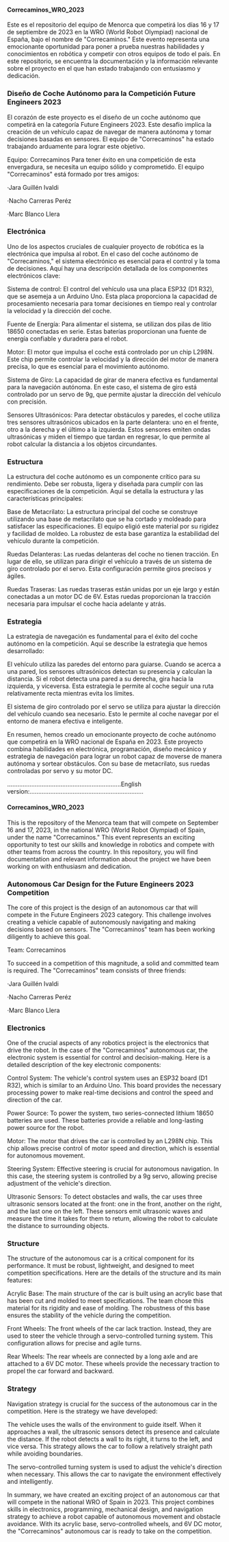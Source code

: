 #### Correcaminos_WRO_2023
Este es el repositorio del equipo de Menorca que competirá los días 16 y 17 de septiembre de 2023 en la WRO (World Robot Olympiad) nacional de España, bajo el nombre de "Correcaminos." Este evento representa una emocionante oportunidad para poner a prueba nuestras habilidades y conocimientos en robótica y competir con otros equipos de todo el país. En este repositorio, se encuentra la documentación y la información relevante sobre el proyecto en el que han estado trabajando con entusiasmo y dedicación.

### Diseño de Coche Autónomo para la Competición Future Engineers 2023
El corazón de este proyecto es el diseño de un coche autónomo que competirá en la categoría Future Engineers 2023. Este desafío implica la creación de un vehículo capaz de navegar de manera autónoma y tomar decisiones basadas en sensores. El equipo de "Correcaminos" ha estado trabajando arduamente para lograr este objetivo.

Equipo: Correcaminos
Para tener éxito en una competición de esta envergadura, se necesita un equipo sólido y comprometido. El equipo "Correcaminos" está formado por tres amigos:

·Jara Guillén Ivaldi

·Nacho Carreras Peréz

·Marc Blanco Llera



### Electrónica
Uno de los aspectos cruciales de cualquier proyecto de robótica es la electrónica que impulsa al robot. En el caso del coche autónomo de "Correcaminos," el sistema electrónico es esencial para el control y la toma de decisiones. Aquí hay una descripción detallada de los componentes electrónicos clave:

Sistema de control: El control del vehículo usa una placa ESP32 (D1 R32), que se asemeja a un Arduino Uno. Esta placa proporciona la capacidad de procesamiento necesaria para tomar decisiones en tiempo real y controlar la velocidad y la dirección del coche.

Fuente de Energía: Para alimentar el sistema, se utilizan dos pilas de litio 18650 conectadas en serie. Estas baterías proporcionan una fuente de energía confiable y duradera para el robot.

Motor: El motor que impulsa el coche está controlado por un chip L298N. Este chip permite controlar la velocidad y la dirección del motor de manera precisa, lo que es esencial para el movimiento autónomo.

Sistema de Giro: La capacidad de girar de manera efectiva es fundamental para la navegación autónoma. En este caso, el sistema de giro está controlado por un servo de 9g, que permite ajustar la dirección del vehículo con precisión.

Sensores Ultrasónicos: Para detectar obstáculos y paredes, el coche utiliza tres sensores ultrasónicos ubicados en la parte delantera: uno en el frente, otro a la derecha y el último a la izquierda. Estos sensores emiten ondas ultrasónicas y miden el tiempo que tardan en regresar, lo que permite al robot calcular la distancia a los objetos circundantes.

### Estructura
La estructura del coche autónomo es un componente crítico para su rendimiento. Debe ser robusta, ligera y diseñada para cumplir con las especificaciones de la competición. Aquí se detalla la estructura y las características principales:

Base de Metacrilato: La estructura principal del coche se construye utilizando una base de metacrilato que se ha cortado y moldeado para satisfacer las especificaciones. El equipo eligió este material por su rigidez y facilidad de moldeo. La robustez de esta base garantiza la estabilidad del vehículo durante la competición.

Ruedas Delanteras: Las ruedas delanteras del coche no tienen tracción. En lugar de ello, se utilizan para dirigir el vehículo a través de un sistema de giro controlado por el servo. Esta configuración permite giros precisos y ágiles.

Ruedas Traseras: Las ruedas traseras están unidas por un eje largo y están conectadas a un motor DC de 6V. Estas ruedas proporcionan la tracción necesaria para impulsar el coche hacia adelante y atrás.

### Estrategia
La estrategia de navegación es fundamental para el éxito del coche autónomo en la competición. Aquí se describe la estrategia que hemos desarrollado:

El vehículo utiliza las paredes del entorno para guiarse. Cuando se acerca a una pared, los sensores ultrasónicos detectan su presencia y calculan la distancia. Si el robot detecta una pared a su derecha, gira hacia la izquierda, y viceversa. Esta estrategia le permite al coche seguir una ruta relativamente recta mientras evita los límites.

El sistema de giro controlado por el servo se utiliza para ajustar la dirección del vehículo cuando sea necesario. Esto le permite al coche navegar por el entorno de manera efectiva e inteligente.



En resumen, hemos creado un emocionante proyecto de coche autónomo que competirá en la WRO nacional de España en 2023. Este proyecto combina habilidades en electrónica, programación, diseño mecánico y estrategia de navegación para lograr un robot capaz de moverse de manera autónoma y sortear obstáculos. Con su base de metacrilato, sus ruedas controladas por servo y su motor DC.

..................................................................English version:..................................................................

#### Correcaminos_WRO_2023
This is the repository of the Menorca team that will compete on September 16 and 17, 2023, in the national WRO (World Robot Olympiad) of Spain, under the name "Correcaminos." This event represents an exciting opportunity to test our skills and knowledge in robotics and compete with other teams from across the country. In this repository, you will find documentation and relevant information about the project we have been working on with enthusiasm and dedication.

### Autonomous Car Design for the Future Engineers 2023 Competition
The core of this project is the design of an autonomous car that will compete in the Future Engineers 2023 category. This challenge involves creating a vehicle capable of autonomously navigating and making decisions based on sensors. The "Correcaminos" team has been working diligently to achieve this goal.

Team: Correcaminos

To succeed in a competition of this magnitude, a solid and committed team is required. The "Correcaminos" team consists of three friends:

·Jara Guillén Ivaldi

·Nacho Carreras Peréz

·Marc Blanco Llera

### Electronics
One of the crucial aspects of any robotics project is the electronics that drive the robot. In the case of the "Correcaminos" autonomous car, the electronic system is essential for control and decision-making. Here is a detailed description of the key electronic components:

Control System: The vehicle's control system uses an ESP32 board (D1 R32), which is similar to an Arduino Uno. This board provides the necessary processing power to make real-time decisions and control the speed and direction of the car.

Power Source: To power the system, two series-connected lithium 18650 batteries are used. These batteries provide a reliable and long-lasting power source for the robot.

Motor: The motor that drives the car is controlled by an L298N chip. This chip allows precise control of motor speed and direction, which is essential for autonomous movement.

Steering System: Effective steering is crucial for autonomous navigation. In this case, the steering system is controlled by a 9g servo, allowing precise adjustment of the vehicle's direction.

Ultrasonic Sensors: To detect obstacles and walls, the car uses three ultrasonic sensors located at the front: one in the front, another on the right, and the last one on the left. These sensors emit ultrasonic waves and measure the time it takes for them to return, allowing the robot to calculate the distance to surrounding objects.

### Structure
The structure of the autonomous car is a critical component for its performance. It must be robust, lightweight, and designed to meet competition specifications. Here are the details of the structure and its main features:

Acrylic Base: The main structure of the car is built using an acrylic base that has been cut and molded to meet specifications. The team chose this material for its rigidity and ease of molding. The robustness of this base ensures the stability of the vehicle during the competition.

Front Wheels: The front wheels of the car lack traction. Instead, they are used to steer the vehicle through a servo-controlled turning system. This configuration allows for precise and agile turns.

Rear Wheels: The rear wheels are connected by a long axle and are attached to a 6V DC motor. These wheels provide the necessary traction to propel the car forward and backward.

### Strategy
Navigation strategy is crucial for the success of the autonomous car in the competition. Here is the strategy we have developed:

The vehicle uses the walls of the environment to guide itself. When it approaches a wall, the ultrasonic sensors detect its presence and calculate the distance. If the robot detects a wall to its right, it turns to the left, and vice versa. This strategy allows the car to follow a relatively straight path while avoiding boundaries.

The servo-controlled turning system is used to adjust the vehicle's direction when necessary. This allows the car to navigate the environment effectively and intelligently.

In summary, we have created an exciting project of an autonomous car that will compete in the national WRO of Spain in 2023. This project combines skills in electronics, programming, mechanical design, and navigation strategy to achieve a robot capable of autonomous movement and obstacle avoidance. With its acrylic base, servo-controlled wheels, and 6V DC motor, the "Correcaminos" autonomous car is ready to take on the competition.




